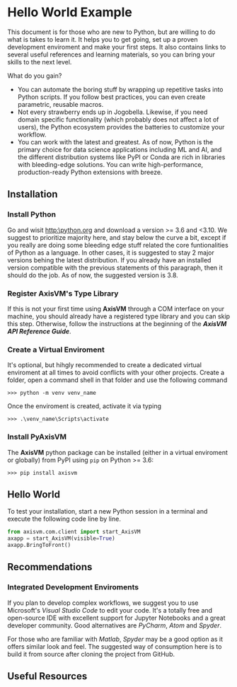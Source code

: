# Hello World Example

This document is for those who are new to Python, but are willing to
do what is takes to learn it. It helps you to get going, set up a proven development enviroment and make your first steps. It also contains links to several useful references and learning materials, so you can bring your skills to the next level.

What do you gain?

* You can automate the boring stuff by wrapping up repetitive tasks into Python scripts. If you follow best practices, you can even create parametric, reusable macros.
* Not every strawberry ends up in Jogobella. Likewise, if you need domain specific functionality (which probably does not affect a lot of users), the Python ecosystem provides the batteries to customize your workflow.
* You can work with the latest and greatest. As of now, Python is the primary choice for data science applications including ML and AI, and the different distribution systems like PyPI or Conda are rich in libraries with bleeding-edge solutions. You can write high-performance, production-ready Python extensions with breeze.

## Installation

### Install Python

Go and wisit [http:\\python.org](https://www.python.org/) and download a version >= 3.6 and <3.10. We suggest to prioritize majority here, and stay below the curve a bit, except if you really are doing some bleeding edge stuff related the core funtionalities of Python as a language. In other cases, it is suggested to stay 2 major versions behing the latest distribution. If you already have an installed version compatible with the previous statements of this paragraph, then it should do the job. As of now, the suggested version is 3.8.

### Register AxisVM's Type Library

If this is not your first time using **AxisVM** through a COM interface on your machine, you should already have a registered type library and you can skip this step. Otherwise, follow the instructions at the beginning of the ***AxisVM API Reference Guide***.

### Create a Virtual Enviroment

It's optional, but hihgly recommended to create a dedicated virtual enviroment at all times to avoid conflicts with your other projects. Create a folder, open a command shell in that folder and use the following command

```console
>>> python -m venv venv_name
```

Once the enviroment is created, activate it via typing

```console
>>> .\venv_name\Scripts\activate
```

### Install PyAxisVM

The **AxisVM** python package can be installed (either in a virtual enviroment or globally) from PyPI using `pip` on Python >= 3.6:

```console
>>> pip install axisvm
```

## Hello World

To test your installation, start a new Python session in a terminal and execute the following code line by line.

```python
from axisvm.com.client import start_AxisVM
axapp = start_AxisVM(visible=True)
axapp.BringToFront()
```

## Recommendations

### Integrated Development Enviroments

If you plan to develop complex workflows, we suggest you to use Microsoft's *Visual Studio Code* to edit your code. It's a totally free and open-source IDE with excellent support for Jupyter Notebooks and a great developer community. Good alternatives are *PyCharm*, *Atom* and *Spyder*. 

For those who are familiar with *Matlab*, *Spyder* may be a good option as it offers similar look and feel. The suggested way of consumption here is to build it from source after cloning the project from GitHub.

## Useful Resources
